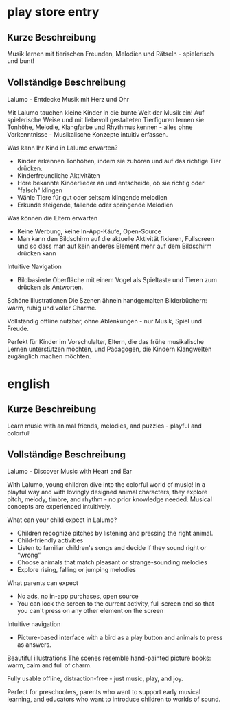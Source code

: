 play store entry
=====


## Kurze Beschreibung

Musik lernen mit tierischen Freunden, Melodien und Rätseln - spielerisch und bunt!

## Vollständige Beschreibung

Lalumo - Entdecke Musik mit Herz und Ohr

Mit Lalumo tauchen kleine Kinder in die bunte Welt der Musik ein! Auf spielerische Weise und mit liebevoll gestalteten Tierfiguren lernen sie Tonhöhe, Melodie, Klangfarbe und Rhythmus kennen - alles ohne Vorkenntnisse - Musikalische Konzepte intuitiv erfassen.

Was kann Ihr Kind in Lalumo erwarten?

- Kinder erkennen Tonhöhen, indem sie zuhören und auf das richtige Tier drücken.
- Kinderfreundliche Aktivitäten
- Höre bekannte Kinderlieder an und entscheide, ob sie richtig oder "falsch" klingen
- Wähle Tiere für gut oder seltsam klingende melodien
- Erkunde steigende, fallende oder springende Melodien

Was können die Eltern erwarten
- Keine Werbung, keine In-App-Käufe, Open-Source
- Man kann den Bildschirm auf die aktuelle Aktivität fixieren, Fullscreen und so dass man auf kein anderes Element mehr auf dem Bildschirm drücken kann

Intuitive Navigation
- Bildbasierte Oberfläche mit einem Vogel als Spieltaste und Tieren zum drücken als Antworten.

Schöne Illustrationen
Die Szenen ähneln handgemalten Bilderbüchern: warm, ruhig und voller Charme.

Vollständig offline nutzbar, ohne Ablenkungen - nur Musik, Spiel und Freude.

Perfekt für Kinder im Vorschulalter, Eltern, die das frühe musikalische Lernen unterstützen möchten, und Pädagogen, die Kindern Klangwelten zugänglich machen möchten.

# english

## Kurze Beschreibung

Learn music with animal friends, melodies, and puzzles - playful and colorful!

## Vollständige Beschreibung

Lalumo - Discover Music with Heart and Ear

With Lalumo, young children dive into the colorful world of music! In a playful way and with lovingly designed animal characters, they explore pitch, melody, timbre, and rhythm - no prior knowledge needed. Musical concepts are experienced intuitively.

What can your child expect in Lalumo?
- Children recognize pitches by listening and pressing the right animal.
- Child-friendly activities
- Listen to familiar children's songs and decide if they sound right or “wrong”
- Choose animals that match pleasant or strange-sounding melodies
- Explore rising, falling or jumping melodies

What parents can expect
- No ads, no in-app purchases, open source
- You can lock the screen to the current activity, full screen and so that you can't press on any other element on the screen

Intuitive navigation
- Picture-based interface with a bird as a play button and animals to press as answers.

Beautiful illustrations
The scenes resemble hand-painted picture books: warm, calm and full of charm.

Fully usable offline, distraction-free - just music, play, and joy.

Perfect for preschoolers, parents who want to support early musical learning, and educators who want to introduce children to worlds of sound.

